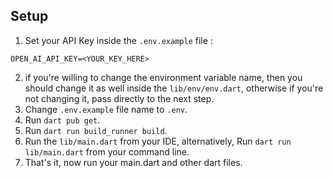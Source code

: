 ## Setup

1. Set your API Key inside the `.env.example` file :

```
OPEN_AI_API_KEY=<YOUR_KEY_HERE>
```

2. if you're willing to change the environment variable name, then you should change it as well inside the `lib/env/env.dart`, otherwise if you're not changing it, pass directly to the next step.
3. Change `.env.example` file name to `.env`.
4. Run `dart pub get`.
5. Run `dart run build_runner build`.
6. Run the `lib/main.dart` from your IDE, alternatively, Run `dart run lib/main.dart` from your command line.
7. That's it, now run your main.dart and other dart files.
